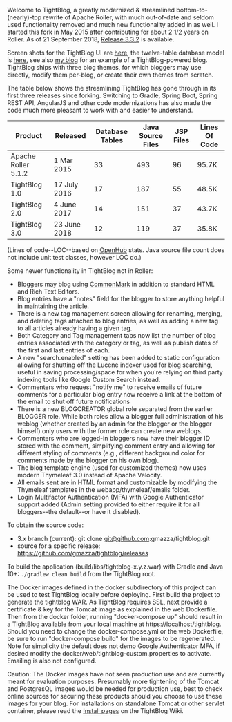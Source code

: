Welcome to TightBlog, a greatly modernized & streamlined bottom-to-(nearly)-top rewrite of Apache Roller, with much
out-of-date and seldom used functionality removed and much new functionality added in as well.  I started this fork in 
May 2015 after contributing for about 2 1/2 years on Roller.  As of 21 September 2018, 
<a href="https://github.com/gmazza/tightblog/releases">Release 3.3.2</a> is available.

Screen shots for the TightBlog UI are [here](https://github.com/gmazza/tightblog/wiki/Screenshots), the twelve-table database model is
[here](https://github.com/gmazza/tightblog/blob/master/app/src/main/resources/dbscripts/createdb.vm), see also [my blog](https://glenmazza.net/blog/) for an example
of a TightBlog-powered blog.  TightBlog ships with three blog themes, for which bloggers may use directly, modify them per-blog, or create their own themes from scratch.

The table below shows the streamlining TightBlog has gone through in its first three releases since forking.  Switching to Gradle,
Spring Boot, Spring REST API, AngularJS and other code modernizations has also made the code much more pleasant to work with
and easier to understand.

|Product|Released|Database Tables|Java Source Files|JSP Files|Lines Of Code|
|-----|-----|-----|-----|-----|-----|
|Apache Roller 5.1.2|1 Mar 2015|33|493|96|95.7K|
|TightBlog 1.0|17 July 2016|17|187|55|48.5K|
|TightBlog 2.0|4 June 2017|14|151|37|43.7K|
|TightBlog 3.0|23 June 2018|12|119|37|35.8K|

(Lines of code--LOC--based on <a href="https://www.openhub.net/p/tightblog">OpenHub</a> stats.  Java source file count does not include unit test classes, however LOC do.)

Some newer functionality in TightBlog not in Roller:

* Bloggers may blog using <a href="http://commonmark.org/">CommonMark</a> in addition to standard HTML and Rich Text Editors.
* Blog entries have a "notes" field for the blogger to store anything helpful in maintaining the article.
* There is a new tag management screen allowing for renaming, merging, and deleting tags attached to blog entries, as well as adding a new tag to all articles already having a given tag.
* Both Category and Tag management tabs now list the number of blog entries associated with the category or tag, as well as publish dates of the first and last entries of each.
* A new "search.enabled" setting has been added to static configuration allowing for shutting off the Lucene indexer used for blog searching, useful in saving processing/space for when you're relying on third party indexing tools like Google Custom Search instead.
* Commenters who request "notify me" to receive emails of future comments for a particular blog entry now receive a link at the bottom of the email to shut off future notifications
* There is a new BLOGCREATOR global role separated from the earlier BLOGGER role.  While both roles allow a blogger full administration of his weblog (whether created by an admin for the blogger or the blogger himself) only users with the former role can create new weblogs.   
* Commenters who are logged-in bloggers now have their blogger ID stored with the comment, simplifying comment entry and allowing for different styling of comments (e.g., different background color for comments made by the blogger on his own blog).
* The blog template engine (used for customized themes) now uses modern Thymeleaf 3.0 instead of Apache Velocity.
* All emails sent are in HTML format and customizable by modifying the Thymeleaf templates in the webapp/thymeleaf/emails folder.
* Login Multifactor Authentication (MFA) with Google Authenticator support added (Admin setting provided to either require it for all bloggers--the default--or have it disabled).

To obtain the source code:
* 3.x branch (current): git clone git@github.com:gmazza/tightblog.git
* source for a specific release: https://github.com/gmazza/tightblog/releases

To build the application (build/libs/tightblog-x.y.z.war) with Gradle and Java 10+:
  `./gradlew clean build` from the TightBlog root.

The Docker images defined in the docker subdirectory of this project can be used to test TightBlog locally before deploying.  First build
the project to generate the tightblog WAR.  As TightBlog requires SSL, next provide a certificate & key for the Tomcat
image as explained in the web Dockerfile.  Then from the docker folder, running "docker-compose up" should result in a TightBlog available
from your local machine at https://localhost/tightblog.  Should you need to change the docker-compose.yml or the web Dockerfile, be sure
to run "docker-compose build" for the images to be regenerated.  Note for simplicity the default does not demo Google Authenticator MFA,
if desired modify the docker/web/tightblog-custom.properties to activate. Emailing is also not configured.

Caution: The Docker images have not seen production use and are currently meant for evaluation purposes.  Presumably more 
tightening of the Tomcat and PostgresQL images would be needed for production use, best to check online sources 
for securing these products should you choose to use these images for your blog.  For installations 
on standalone Tomcat or other servlet container, please read the <a href="https://github.com/gmazza/tightblog/wiki">Install pages</a>
on the TightBlog Wiki.

